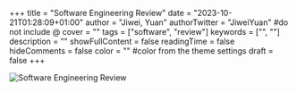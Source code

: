 +++
title = "Software Engineering Review"
date = "2023-10-21T01:28:09+01:00"
author = "Jiwei, Yuan"
authorTwitter = "JiweiYuan" #do not include @
cover = ""
tags = ["software", "review"]
keywords = ["", ""]
description = ""
showFullContent = false
readingTime = false
hideComments = false
color = "" #color from the theme settings
draft = false
+++

![Software Engineering Review](https://a22b80fa365fb7cf04d194272379b669.r2.cloudflarestorage.com/images/20231202-software-engineering.png)

